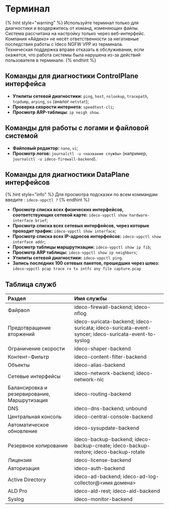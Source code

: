 # Терминал

{% hint style="warning" %}
Используйте терминал только для диагностики и воздержитесь от команд, изменяющих файлы.\
Система рассчитана на настройку только через веб-интерфейс.\
Компания «Айдеко» не несёт ответственности за негативные последствия работы с Ideco NGFW VPP из терминала.\
Техническая поддержка вправе отказать в обслуживании, если окажется, что работа системы была нарушена из-за действий пользователя в терминале.
{% endhint %}

## Команды для диагностики СontrolPlane интерфейса

* **Утилиты сетевой диагностики:** `ping`, `host`, `nslookup`, `tracepath`, `tcpdump`, `arping`, `ss` (аналог `netstat`);
* **Проверка скорости интернета:** `speedtest-cli`;
* **Просмотр ARP-таблицы**: `ip neigh show`.

## Команды для работы с логами и файловой системой

* **Файловый редактор:** `nano`, `vi`;
* **Просмотр логов:** `journalctl -u <название службы>` (например, `journalctl -u ideco-firewall-backend`).


## Команды для диагностики DataPlane интерфейсов

{% hint style="info" %}
Для просмотра подсказки по всем коммандам введите : `ideco-vppctl ?`
{% endhint %}

* **Просмотр списка всеx физических интерфейсов, соответствующих сетевой карте:** `ideco-vppctl show hardware-interface brief`;
* **Просмотр списка всех сетевых интерфейсов, через которые проходит трафик:** `ideco-vppctl show interface`;
* **Просмотр списка всех IP-адресов интерфейсов:** `ideco-vppctl show interface addr`;
* **Просмотр таблицы маршрутизации:** `ideco-vppctl show ip fib`;
* **Просмотр ARP таблицы:** `ideco-vppctl show ip neighbors`;
* **Утилиты сетевой диагностики:** `ideco-vppctl ping`.
* **Запись последних 100 сетевых пакетов, прошедших через шлюз:** `ideco-vppctl pcap trace rx tx intfc any file capture.pcap`

## Таблица служб

| Раздел                                        | Имя службы   |
| :-------------------------------------------- | :------------------------- |
| Файрвол                                       | ideco-firewall-backend; ideco-nflog |
| Предотвращение вторжений                      | ideco-suricata-backend; ideco-suricata; ideco-suricata-event-syncer; ideco-suricata-event-to-syslog |
| Ограничение скорости                                | ideco-shaper-backend|
| Контент-Фильтр                                | ideco-content-filter-backend|
| Объекты                                       | ideco-alias-backend |
| Сетевые интерфейсы                            | ideco-network-backend; ideco-network-nic |
| Балансировка и резервирование, Маршрутизация  | ideco-routing-backend |
| DNS                                 	        | ideco-dns-backend; unbound |
| Центральная консоль	                          | ideco-central-console-backend |
| Автоматическое обновление	                    | ideco-sysupdate-backend |
| Резервное копирование                         | ideco-backup-backend; ideco-backup-create; ideco-backup-restore; ideco-backup-rotate |
| Лицензия	                                    | ideco-license-backend |
| Авторизация	                                  | ideco-auth-backend|
| Active Directory	                            | ideco-ad-backend; ideco-ad-log-collector@<имя домена> |
| ALD Pro                                       | ideco-ald-rest; ideco-ald-backend |
| Syslog	                                      | ideco-monitor-backend |